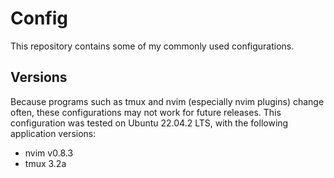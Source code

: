 # Config

This repository contains some of my commonly used configurations.

## Versions
Because programs such as tmux and nvim (especially nvim plugins) change often,
these configurations may not work for future releases. This configuration was
tested on Ubuntu 22.04.2 LTS, with the following application versions:

 * nvim v0.8.3
 * tmux 3.2a

